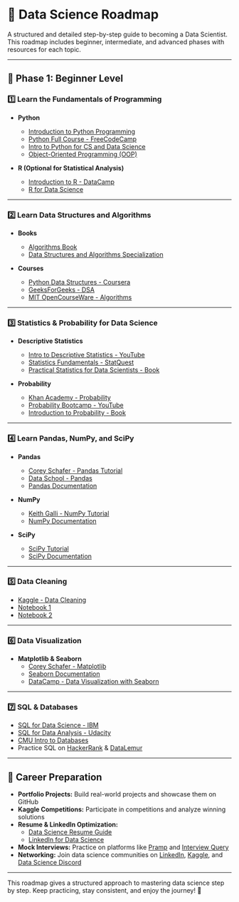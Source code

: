 # 📌 Data Science Roadmap

A structured and detailed step-by-step guide to becoming a Data Scientist. This roadmap includes beginner, intermediate, and advanced phases with resources for each topic.

---

## 🚀 **Phase 1: Beginner Level**

### 1️⃣ Learn the Fundamentals of Programming
- **Python**
  - [Introduction to Python Programming](https://www.freecodecamp.org/learn)
  - [Python Full Course - FreeCodeCamp](https://www.youtube.com/watch?v=rfscVS0vtbw)
  - [Intro to Python for CS and Data Science](https://cs50.harvard.edu/ai/)
  - [Object-Oriented Programming (OOP)](https://realpython.com/python3-object-oriented-programming/)

- **R (Optional for Statistical Analysis)**
  - [Introduction to R - DataCamp](https://www.datacamp.com/courses/free-introduction-to-r)
  - [R for Data Science](https://r4ds.had.co.nz/)

---

### 2️⃣ Learn Data Structures and Algorithms
- **Books**
  - [Algorithms Book](https://www.algorithmsbook.com/)
  - [Data Structures and Algorithms Specialization](https://www.coursera.org/specializations/data-structures-algorithms)

- **Courses**
  - [Python Data Structures - Coursera](https://www.coursera.org/learn/python-data-structures)
  - [GeeksForGeeks - DSA](https://www.geeksforgeeks.org/data-structures/)
  - [MIT OpenCourseWare - Algorithms](https://ocw.mit.edu/courses/electrical-engineering-and-computer-science/6-006-introduction-to-algorithms-fall-2011/)

---

### 3️⃣ Statistics & Probability for Data Science
- **Descriptive Statistics**
  - [Intro to Descriptive Statistics - YouTube](https://www.youtube.com/watch?v=5Dnw46eC-0o)
  - [Statistics Fundamentals - StatQuest](https://www.youtube.com/playlist?list=PLblh5JKOoLUJH9vC6D5aMAwR8D2IoNtYf)
  - [Practical Statistics for Data Scientists - Book](https://www.oreilly.com/library/view/practical-statistics-for/9781491952955/)

- **Probability**
  - [Khan Academy - Probability](https://www.khanacademy.org/math/probability)
  - [Probability Bootcamp - YouTube](https://www.youtube.com/playlist?list=PLWV5CVDiFfNX3ZFu2AkQNlsCEcYKo3uHj)
  - [Introduction to Probability - Book](https://www.dartmouth.edu/~chance/teaching_aids/books_articles/probability_book/amsbook.mac.pdf)

---

### 4️⃣ Learn Pandas, NumPy, and SciPy
- **Pandas**
  - [Corey Schafer - Pandas Tutorial](https://www.youtube.com/watch?v=vmEHCJofslg)
  - [Data School - Pandas](https://www.youtube.com/playlist?list=PL5-da3qGB5IBoN5GZ0_rNUzjsk9l7Gp-)
  - [Pandas Documentation](https://pandas.pydata.org/docs/)

- **NumPy**
  - [Keith Galli - NumPy Tutorial](https://www.youtube.com/watch?v=GB9ByFAIAH4)
  - [NumPy Documentation](https://numpy.org/doc/stable/)

- **SciPy**
  - [SciPy Tutorial](https://www.scipy.org/docs.html)
  - [SciPy Documentation](https://docs.scipy.org/doc/scipy/)

---

### 5️⃣ Data Cleaning
- [Kaggle - Data Cleaning](https://www.kaggle.com/learn/data-cleaning)
- [Notebook 1](https://www.kaggle.com/jboysen/quick-tutorial-on-lambda-functions-in-python)
- [Notebook 2](https://www.kaggle.com/learn/pandas)

---

### 6️⃣ Data Visualization
- **Matplotlib & Seaborn**
  - [Corey Schafer - Matplotlib](https://www.youtube.com/watch?v=UO98lJQ3QGI)
  - [Seaborn Documentation](https://seaborn.pydata.org/)
  - [DataCamp - Data Visualization with Seaborn](https://www.datacamp.com/courses/data-visualization-with-seaborn)

---

### 7️⃣ SQL & Databases
- [SQL for Data Science - IBM](https://www.coursera.org/learn/sql-for-data-science)
- [SQL for Data Analysis - Udacity](https://www.udacity.com/course/sql-for-data-analysis--ud198)
- [CMU Intro to Databases](https://15445.courses.cs.cmu.edu/fall2022/)
- Practice SQL on [HackerRank](https://www.hackerrank.com/domains/sql) & [DataLemur](https://datalemur.com/)

---

## 🎯 **Career Preparation**
- **Portfolio Projects:** Build real-world projects and showcase them on GitHub
- **Kaggle Competitions:** Participate in competitions and analyze winning solutions
- **Resume & LinkedIn Optimization:**
  - [Data Science Resume Guide](https://towardsdatascience.com/how-to-write-a-data-science-resume-5b8d35f26fc1)
  - [LinkedIn for Data Science](https://towardsdatascience.com/how-to-optimize-your-linkedin-profile-for-data-science-careers-d212c91bf99)
- **Mock Interviews:** Practice on platforms like [Pramp](https://www.pramp.com/) and [Interview Query](https://www.interviewquery.com/)
- **Networking:** Join data science communities on [LinkedIn](https://www.linkedin.com/), [Kaggle](https://www.kaggle.com/), and [Data Science Discord](https://discord.com/invite/data-science)

---

This roadmap gives a structured approach to mastering data science step by step. Keep practicing, stay consistent, and enjoy the journey! 🚀
